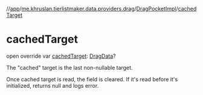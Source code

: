 //[app](../../../index.md)/[me.khruslan.tierlistmaker.data.providers.drag](../index.md)/[DragPocketImpl](index.md)/[cachedTarget](cached-target.md)

# cachedTarget

open override var [cachedTarget](cached-target.md): [DragData](../../me.khruslan.tierlistmaker.data.models.drag/-drag-data/index.md)?

The &quot;cached&quot; target is the last non-nullable target.

Once cached target is read, the field is cleared. If it's read before it's initialized, returns null and logs error.
